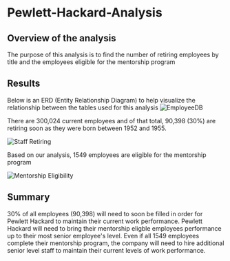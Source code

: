 # Pewlett-Hackard-Analysis

## Overview of the analysis

The purpose of this analysis is to find the number of retiring employees by title and the employees eligible for the mentorship program

## Results

Below is an ERD (Entity Relationship Diagram) to help visualize the relationship between the tables used for this analysis
![EmployeeDB](https://user-images.githubusercontent.com/103234661/181866411-1347e7b9-96ca-45d1-8be7-43a08fc8821a.png)

There are 300,024 current employees and of that total, 90,398 (30%) are retiring soon as they were born between 1952 and 1955. 

![Staff Retiring](https://user-images.githubusercontent.com/103234661/181866522-1bbfd855-3028-4b43-be81-25e6f4e53a05.png)

Based on our analysis, 1549 employees are eligible for the mentorship program

![Mentorship Eligibility](https://user-images.githubusercontent.com/103234661/181866812-3377ee7c-0a48-4c9f-8581-a7eed334b36e.png)

## Summary
  
30% of all employees (90,398) will need to soon be filled in order for Pewlett Hackard to maintain their current work performance. Pewlett Hackard will need to bring their mentorship eligble employees performance up to their most senior employee's level. Even if all 1549 employees complete their mentorship program, the company will need to hire additional senior level staff to maintain their current levels of work performance.
